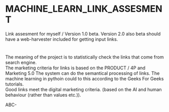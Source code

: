 # MACHINE_LEARN_LINK_ASSESMENT
Link assesment for myself / Version 1.0 beta.
Version 2.0 also beta should have a web-harvester included for getting input links.
#
The meaning of the project is to statistically check the links that come from search engine.
<br/>
The marketing criteria for links is based on the PRODUCT / 4P and Marketing 5.0
The system can do the semantical processing of links.
The machine learning in pythoin could to this according to the Geeks For Geeks tutorials. 
<br/>
Good links meet the digital marketing criteria. (based on the AI and human behaviour (rather than values etc.)).

ABC-

